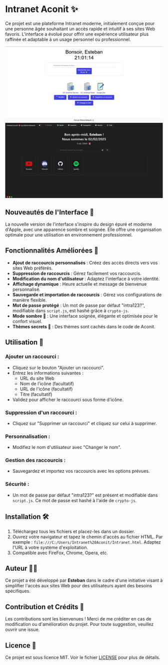 # Intranet Aconit ✨

Ce projet est une plateforme Intranet moderne, initialement conçue pour une personne âgée souhaitant un accès rapide et intuitif à ses sites Web favoris. L'interface a évolué pour offrir une expérience utilisateur plus raffinée et adaptable à un usage personnel ou professionnel.

![Ancienne Interface](capture_ecran_v1.1.png)
![Nouvelle Interface](capture_ecran_v2.0.png)

## Nouveautés de l'Interface 🔄

La nouvelle version de l'interface s'inspire du design épuré et moderne d'Apple, avec une apparence sombre et soignée. Elle offre une organisation optimale pour une utilisation en environnement professionnel.

## Fonctionnalités Améliorées 🚀

- **Ajout de raccourcis personnalisés** : Créez des accès directs vers vos sites Web préférés.
- **Suppression de raccourcis** : Gérez facilement vos raccourcis.
- **Modification du nom d'utilisateur** : Adaptez l'interface à votre identité.
- **Affichage dynamique** : Heure actuelle et message de bienvenue personnalisé.
- **Sauvegarde et importation de raccourcis** : Gérez vos configurations de manière flexible.
- **Mot de passe protégé** : Un mot de passe par défaut "intra123?", modifiable dans `script.js`, est hashé grâce à `crypto-js`.
- **Mode sombre 🌌** : Une interface soignée, élégante et optimisée pour le confort visuel.
- **Thèmes secrets 🤫** : Des thèmes sont cachés dans le code de Aconit.

## Utilisation 🔧

### Ajouter un raccourci :
- Cliquez sur le bouton "Ajouter un raccourci".
- Entrez les informations suivantes :
  - URL du site Web
  - Nom de l'icône (facultatif)
  - URL de l'icône (facultatif)
  - Titre (facultatif)
- Validez pour afficher le raccourci sous forme d'icône.

### Suppression d'un raccourci :
- Cliquez sur "Supprimer un raccourci" et cliquez sur celui à supprimer.

### Personnalisation :
- Modifiez le nom d'utilisateur avec "Changer le nom".

### Gestion des raccourcis :
- Sauvegardez et importez vos raccourcis avec les options prévues.

### Sécurité :
- Un mot de passe par défaut "intra123?" est présent et modifiable dans `script.js`. Ce mot de passe est hashé à l'aide de `crypto-js`.

## Installation 🛠️

1. Téléchargez tous les fichiers et placez-les dans un dossier.
2. Ouvrez votre navigateur et tapez le chemin d'accès au fichier HTML. Par exemple : `file:///C:/Users/Intranet%20Aconit/Intranet.html`. Adaptez l'URL à votre système d'exploitation.
3. Compatible avec FireFox, Chrome, Opera, etc.

## Auteur 👨‍💻

Ce projet a été développé par **Esteban** dans le cadre d'une initiative visant à simplifier l'accès aux sites Web pour des utilisateurs ayant des besoins spécifiques.

## Contribution et Crédits 🤝

Les contributions sont les bienvenues ! Merci de me créditer en cas de modification ou d'amélioration du projet. Pour toute suggestion, veuillez ouvrir une issue.

## Licence 🔖

Ce projet est sous licence MIT. Voir le fichier [LICENSE](LICENSE) pour plus de détails.

